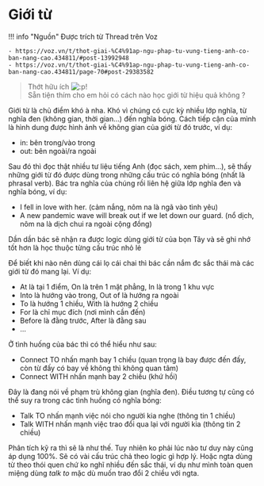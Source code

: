 # Giới từ

!!! info "Nguồn"
    Được trích từ Thread []() trên Voz

    - https://voz.vn/t/thot-giai-%C4%91ap-ngu-phap-tu-vung-tieng-anh-co-ban-nang-cao.434811/#post-13992948
    - https://voz.vn/t/thot-giai-%C4%91ap-ngu-phap-tu-vung-tieng-anh-co-ban-nang-cao.434811/page-70#post-29383582


> Thớt hữu ích ![:p](https://data.voz.vn/styles/next/xenforo/smilies/popo/tongue.png?v=01 "Stick out tongue    :p")!\
> Sẵn tiện thím cho em hỏi có cách nào học giới từ hiệu quả không ?

Giới từ là chủ điểm khó à nha. Khó vì chúng có cực kỳ nhiều lớp nghĩa, từ nghĩa đen (không gian, thời gian...) đến nghĩa bóng. Cách tiếp cận của mình là hình dung được hình ảnh về không gian của giới từ đó trước, ví dụ:

-   in: bên trong/vào trong
-   out: bên ngoài/ra ngoài

Sau đó thì đọc thật nhiều tư liệu tiếng Anh (đọc sách, xem phim...), sẽ thấy những giới từ đó được dùng trong những cấu trúc có nghĩa bóng (nhất là phrasal verb). Bác tra nghĩa của chúng rồi liên hệ giữa lớp nghĩa đen và nghĩa bóng, ví dụ:

-   I fell in love with her. (cảm nắng, nôm na là ngã vào tình yêu)
-   A new pandemic wave will break out if we let down our guard. (nổ dịch, nôm na là dịch chui ra ngoài cộng đồng)

Dần dần bác sẽ nhận ra được logic dùng giới từ của bọn Tây và sẽ ghi nhớ tốt hơn là học thuộc từng cấu trúc nhỏ lẻ


Để biết khi nào nên dùng cái lọ cái chai thì bác cần nắm đc sắc thái mà các giới từ đó mang lại. Ví dụ:

-   At là tại 1 điểm, On là trên 1 mặt phẳng, In là trong 1 khu vực
-   Into là hướng vào trong, Out of là hướng ra ngoài
-   To là hướng 1 chiều, With là hướng 2 chiều
-   For là chỉ mục đích (nơi mình cần đến)
-   Before là đằng trước, After là đằng sau
-   ...

Ở tình huống của bác thì có thể hiểu như sau:

-   Connect TO nhấn mạnh bay 1 chiều (quan trọng là bay được đến đấy, còn từ đấy có bay về không thì không quan tâm)
-   Connect WITH nhấn mạnh bay 2 chiều (khứ hồi)

Đây là đang nói về phạm trù không gian (nghĩa đen). Điều tương tự cũng có thể suy ra trong các tình huống có nghĩa bóng:

-   Talk TO nhấn mạnh việc nói cho người kia nghe (thông tin 1 chiều)
-   Talk WITH nhấn mạnh việc trao đổi qua lại với người kia (thông tin 2 chiều)

Phân tích kỹ ra thì sẽ là như thế. Tuy nhiên ko phải lúc nào tư duy này cũng áp dụng 100%. Sẽ có vài cấu trúc chả theo logic gì hợp lý. Hoặc ngta dùng từ theo thói quen chứ ko nghĩ nhiều đến sắc thái, ví dụ như mình toàn quen miệng dùng *talk to* mặc dù muốn trao đổi 2 chiều với ngta.